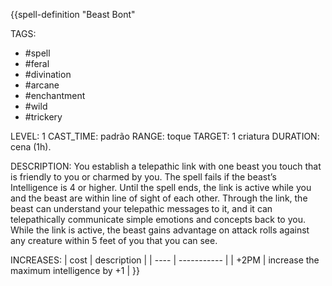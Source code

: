 {{spell-definition "Beast Bont"

TAGS:
- #spell
- #feral
- #divination
- #arcane
- #enchantment
- #wild
- #trickery

LEVEL: 1
CAST_TIME: padrão
RANGE: toque
TARGET: 1 criatura
DURATION: cena (1h).

DESCRIPTION:
You establish a telepathic link with one beast you touch that is friendly to you or charmed by you. The spell fails if the beast’s Intelligence is 4 or higher. Until the spell ends, the link is active while you and the beast are within line of sight of each other. Through the link, the beast can understand your telepathic messages to it, and it can telepathically communicate simple emotions and concepts back to you. While the link is active, the beast gains advantage on attack rolls against any creature within 5 feet of you that you can see.

INCREASES:
| cost | description |
| ---- | ----------- |
| +2PM | increase the maximum intelligence by +1 |
}}
